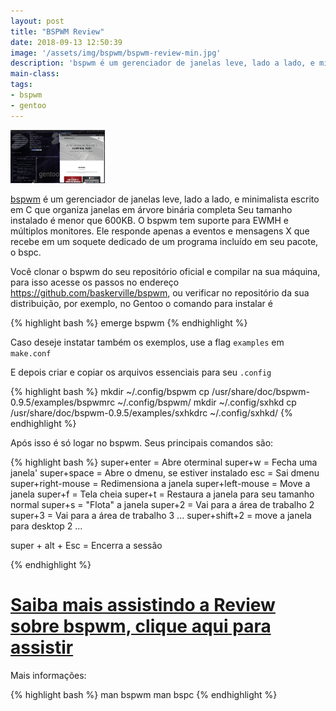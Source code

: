 ```yaml
---
layout: post
title: "BSPWM Review"
date: 2018-09-13 12:50:39
image: '/assets/img/bspwm/bspwm-review-min.jpg'
description: 'bspwm é um gerenciador de janelas leve, lado a lado, e minimalista escrito em C que organiza janelas em árvore binária completa.'
main-class:
tags:
- bspwm
- gentoo 
---
```


<img class="img img-thumbnail text-center" width="30%" src="/assets/img/bspwm/bspwm-review-min.jpg" alt="Captura de Tela, Gentoo + bspwm" title="Captura de Tela, Gentoo + bspwm">

[bspwm](https://github.com/baskerville/bspwm) é um gerenciador de janelas leve, lado a lado, e minimalista escrito em C que organiza janelas em árvore binária completa Seu tamanho instalado é menor que 600KB. O bspwm tem suporte para EWMH e múltiplos monitores. Ele responde apenas a eventos e mensagens X que recebe em um soquete dedicado de um programa incluído em seu pacote, o bspc.

Você clonar o bspwm do seu repositório oficial e compilar na sua máquina, para isso acesse os passos no endereço <https://github.com/baskerville/bspwm>, ou verificar no repositório da sua distribuição, por exemplo, no Gentoo o comando para instalar é

{% highlight bash %}
emerge bspwm
{% endhighlight %}

Caso deseje instatar também os exemplos, use a flag `examples` em `make.conf`

E depois criar e copiar os arquivos essenciais para seu `.config`

{% highlight bash %}
mkdir ~/.config/bspwm
cp /usr/share/doc/bspwm-0.9.5/examples/bspwmrc ~/.config/bspwm/
mkdir ~/.config/sxhkd
cp /usr/share/doc/bspwm-0.9.5/examples/sxhkdrc ~/.config/sxhkd/
{% endhighlight %}

Após isso é só logar no bspwm. Seus principais comandos são:

{% highlight bash  %}
super+enter = Abre oterminal
super+w = Fecha uma janela'
super+space = Abre o dmenu, se estiver instalado
esc = Sai dmenu
super+right-mouse = Redimensiona a janela
super+left-mouse = Move a janela
super+f = Tela cheia
super+t = Restaura a janela para seu tamanho normal
super+s = "Flota" a janela
super+2 = Vai para a área de trabalho 2
super+3 = Vai para a área de trabalho 3
...
super+shift+2 = move a janela para desktop 2
...

super + alt + Esc = Encerra a sessão

{% endhighlight  %}

# [Saiba mais assistindo a Review sobre bspwm, clique aqui para assistir](https://www.youtube.com/watch?v=h1diTbJzm5Y)

Mais informações:

{% highlight bash %}
man bspwm
man bspc
{% endhighlight %}
